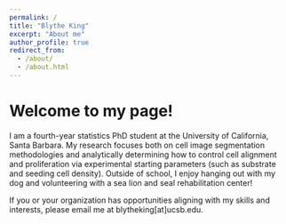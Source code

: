 ```yaml
---
permalink: /
title: "Blythe King"
excerpt: "About me"
author_profile: true
redirect_from: 
  - /about/
  - /about.html
---
```


Welcome to my page!
======
I am a fourth-year statistics PhD student at the University of California, Santa Barbara. My research focuses both on cell image segmentation methodologies and analytically determining how to control cell alignment and proliferation via experimental starting parameters (such as substrate and seeding cell density). Outside of school, I enjoy hanging out with my dog and volunteering with a sea lion and seal rehabilitation center!

If you or your organization has opportunities aligning with my skills and interests, please email me at blytheking[at]ucsb.edu.
